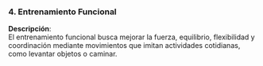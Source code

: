### 4. Entrenamiento Funcional

**Descripción**:  
El entrenamiento funcional busca mejorar la fuerza, equilibrio, flexibilidad y coordinación mediante movimientos que imitan actividades cotidianas, como levantar objetos o caminar.